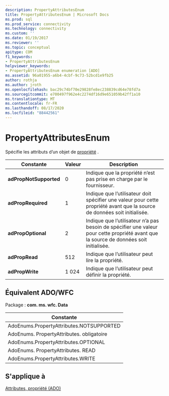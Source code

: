 ```yaml
---
description: PropertyAttributesEnum
title: PropertyAttributesEnum | Microsoft Docs
ms.prod: sql
ms.prod_service: connectivity
ms.technology: connectivity
ms.custom: ''
ms.date: 01/19/2017
ms.reviewer: ''
ms.topic: conceptual
apitype: COM
f1_keywords:
- PropertyAttributesEnum
helpviewer_keywords:
- PropertyAttributesEnum enumeration [ADO]
ms.assetid: 96a01955-a6b4-4cbf-9c73-52bcd1e9fb25
author: rothja
ms.author: jroth
ms.openlocfilehash: bac29c74bf70e29828fe8ec238839cd64e78fd7a
ms.sourcegitcommit: e700497f962e4c2274df16d9e651059b42ff1a10
ms.translationtype: MT
ms.contentlocale: fr-FR
ms.lasthandoff: 08/17/2020
ms.locfileid: "88442561"
---
```

# <a name="propertyattributesenum"></a>PropertyAttributesEnum
Spécifie les attributs d’un objet de [propriété](../../../ado/reference/ado-api/property-object-ado.md) .  
  
|Constante|Valeur|Description|  
|--------------|-----------|-----------------|  
|**adPropNotSupported**|0|Indique que la propriété n’est pas prise en charge par le fournisseur.|  
|**adPropRequired**|1|Indique que l’utilisateur doit spécifier une valeur pour cette propriété avant que la source de données soit initialisée.|  
|**adPropOptional**|2|Indique que l’utilisateur n’a pas besoin de spécifier une valeur pour cette propriété avant que la source de données soit initialisée.|  
|**adPropRead**|512|Indique que l’utilisateur peut lire la propriété.|  
|**adPropWrite**|1 024|Indique que l’utilisateur peut définir la propriété.|  
  
## <a name="adowfc-equivalent"></a>Équivalent ADO/WFC  
 Package : **com. ms. wfc. Data**  
  
|Constante|  
|--------------|  
|AdoEnums.PropertyAttributes.NOTSUPPORTED|  
|AdoEnums. PropertyAttributes. obligatoire|  
|AdoEnums.PropertyAttributes.OPTIONAL|  
|AdoEnums. PropertyAttributes. READ|  
|AdoEnums.PropertyAttributes.WRITE|  
  
## <a name="applies-to"></a>S'applique à  
 [Attributes, propriété (ADO)](../../../ado/reference/ado-api/attributes-property-ado.md)
